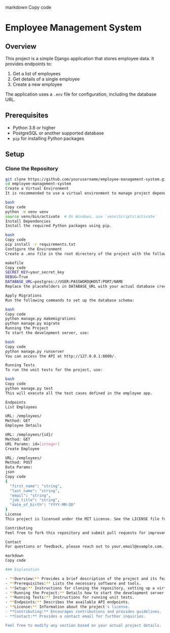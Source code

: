 markdown
Copy code
# Employee Management System

## Overview

This project is a simple Django application that stores employee data. It provides endpoints to:

1. Get a list of employees
2. Get details of a single employee
3. Create a new employee

The application uses a `.env` file for configuration, including the database URL.

## Prerequisites

- Python 3.8 or higher
- PostgreSQL or another supported database
- `pip` for installing Python packages

## Setup

### Clone the Repository

```bash
git clone https://github.com/yourusername/employee-management-system.git
cd employee-management-system
Create a Virtual Environment
It is recommended to use a virtual environment to manage project dependencies.

bash
Copy code
python -m venv venv
source venv/bin/activate  # On Windows, use `venv\Scripts\activate`
Install Dependencies
Install the required Python packages using pip.

bash
Copy code
pip install -r requirements.txt
Configure the Environment
Create a .env file in the root directory of the project with the following content:

makefile
Copy code
SECRET_KEY=your_secret_key
DEBUG=True
DATABASE_URL=postgres://USER:PASSWORD@HOST:PORT/NAME
Replace the placeholders in DATABASE_URL with your actual database credentials.

Apply Migrations
Run the following commands to set up the database schema:

bash
Copy code
python manage.py makemigrations
python manage.py migrate
Running the Project
To start the development server, use:

bash
Copy code
python manage.py runserver
You can access the API at http://127.0.0.1:8000/.

Running Tests
To run the unit tests for the project, use:

bash
Copy code
python manage.py test
This will execute all the test cases defined in the employee app.

Endpoints
List Employees

URL: /employees/
Method: GET
Employee Details

URL: /employees/{id}/
Method: GET
URL Params: id=[integer]
Create Employee

URL: /employees/
Method: POST
Data Params:
json
Copy code
{
  "first_name": "string",
  "last_name": "string",
  "email": "string",
  "job_title": "string",
  "date_of_birth": "YYYY-MM-DD"
}
License
This project is licensed under the MIT License. See the LICENSE file for details.

Contributing
Feel free to fork this repository and submit pull requests for improvements.

Contact
For questions or feedback, please reach out to your.email@example.com.

markdown
Copy code

### Explanation

- **Overview:** Provides a brief description of the project and its features.
- **Prerequisites:** Lists the necessary software and tools.
- **Setup:** Instructions for cloning the repository, setting up a virtual environment, installing dependencies, and configuring the environment.
- **Running the Project:** Details how to start the development server.
- **Running Tests:** Instructions for running unit tests.
- **Endpoints:** Describes the available API endpoints.
- **License:** Information about the project's license.
- **Contributing:** Encourages contributions and provides guidelines.
- **Contact:** Provides a contact email for further inquiries.

Feel free to modify any section based on your actual project details.





